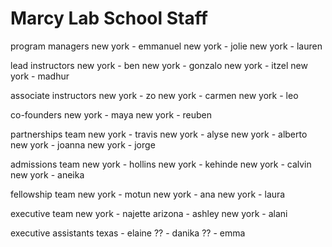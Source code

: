 # Marcy Lab School Staff

program managers
new york - emmanuel
new york - jolie
new york - lauren

lead instructors
new york - ben
new york - gonzalo
new york - itzel
new york - madhur

associate instructors
new york - zo
new york - carmen
new york - leo

co-founders
new york - maya
new york - reuben

partnerships team
new york - travis
new york - alyse
new york - alberto
new york - joanna
new york - jorge

admissions team
new york - hollins
new york - kehinde
new york - calvin
new york - aneika

fellowship team
new york - motun
new york - ana
new york - laura

executive team
new york - najette
arizona - ashley
new york - alani

executive assistants
texas - elaine
?? - danika
?? - emma